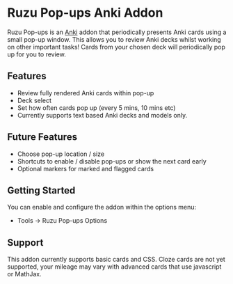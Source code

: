 # Ruzu Pop-ups Anki Addon

Ruzu Pop-ups is an [Anki](https://apps.ankiweb.net/) addon that periodically presents Anki cards using a small pop-up window.
This allows you to review Anki decks whilst working on other important tasks!
Cards from your chosen deck will periodically pop up for you to review.

## Features
- Review fully rendered Anki cards within pop-up
- Deck select
- Set how often cards pop up (every 5 mins, 10 mins etc)
- Currently supports text based Anki decks and models only.

## Future Features
- Choose pop-up location / size
- Shortcuts to enable / disable pop-ups or show the next card early
- Optional markers for marked and flagged cards

## Getting Started
You can enable and configure the addon within the options menu:

- Tools -> Ruzu Pop-ups Options

## Support
This addon currently supports basic cards and CSS.
Cloze cards are not yet supported, your mileage may vary with advanced cards that use javascript or MathJax.

